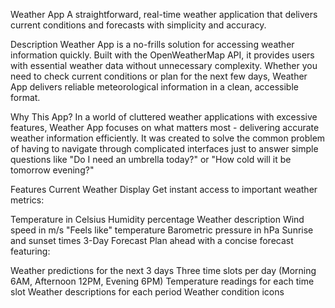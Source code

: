 Weather App
A straightforward, real-time weather application that delivers current conditions and forecasts with simplicity and accuracy.

Description
Weather App is a no-frills solution for accessing weather information quickly. Built with the OpenWeatherMap API, it provides users with essential weather data without unnecessary complexity. Whether you need to check current conditions or plan for the next few days, Weather App delivers reliable meteorological information in a clean, accessible format.

Why This App?
In a world of cluttered weather applications with excessive features, Weather App focuses on what matters most - delivering accurate weather information efficiently. It was created to solve the common problem of having to navigate through complicated interfaces just to answer simple questions like "Do I need an umbrella today?" or "How cold will it be tomorrow evening?"

Features
Current Weather Display
Get instant access to important weather metrics:

Temperature in Celsius
Humidity percentage
Weather description
Wind speed in m/s
"Feels like" temperature
Barometric pressure in hPa
Sunrise and sunset times
3-Day Forecast
Plan ahead with a concise forecast featuring:

Weather predictions for the next 3 days
Three time slots per day (Morning 6AM, Afternoon 12PM, Evening 6PM)
Temperature readings for each time slot
Weather descriptions for each period
Weather condition icons
